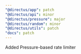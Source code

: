 ```yaml
---
"@directus/app": patch
"@directus/api": minor
"@directus/pressure": major
"@directus/random": minor
"@directus/utils": patch
"docs": patch
---
```


Added Pressure-based rate limiter
